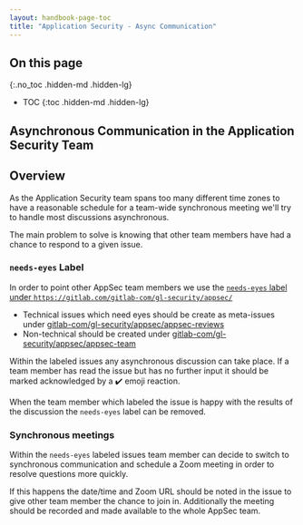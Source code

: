 ```yaml
---
layout: handbook-page-toc
title: "Application Security - Async Communication"
---
```


## On this page
{:.no_toc .hidden-md .hidden-lg}

- TOC
{:toc .hidden-md .hidden-lg}

## Asynchronous Communication in the Application Security Team

## Overview

As the Application Security team spans too many different time zones to have a reasonable schedule for a team-wide synchronous meeting we'll try to handle most discussions asynchronous.

The main problem to solve is knowing that other team members have had a chance to respond to a given issue.

### `needs-eyes` Label

In order to point other AppSec team members we use the [`needs-eyes` label under `https://gitlab.com/gitlab-com/gl-security/appsec/`](https://gitlab.com/groups/gitlab-com/gl-security/appsec/-/issues?scope=all&utf8=%E2%9C%93&state=opened&label_name%5B%5D=needs-eyes)

* Technical issues which need eyes should be create as meta-issues under [gitlab-com/gl-security/appsec/appsec-reviews](https://gitlab.com/gitlab-com/gl-security/appsec/appsec-reviews)
* Non-technical should be created under [gitlab-com/gl-security/appsec/appsec-team](https://gitlab.com/gitlab-com/gl-security/appsec/appsec-team/)

Within the labeled issues any asynchronous discussion can take place. If a team member has read the issue but has no further input it should be marked acknowledged by a ✔️ emoji reaction.

When the team member which labeled the issue is happy with the results of the discussion the `needs-eyes` label can be removed.

### Synchronous meetings

Within the `needs-eyes` labeled issues team member can decide to switch to synchronous communication and schedule a Zoom meeting in order to resolve questions more quickly.

If this happens the date/time and Zoom URL should be noted in the issue to give other team member the chance to join in. Additionally the meeting should be recorded and made available to the whole AppSec team.
